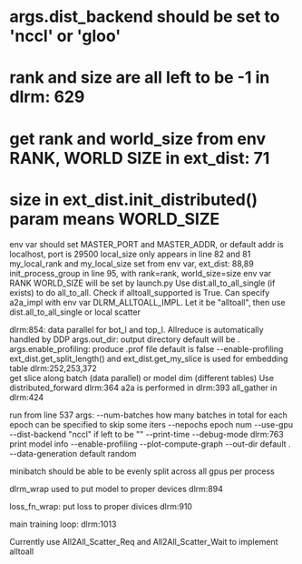 # args.dist_backend should be set to 'nccl' or 'gloo'
# rank and size are all left to be -1 in dlrm: 629
# get rank and world_size from env RANK, WORLD SIZE in ext_dist: 71
# size in ext_dist.init_distributed() param means WORLD_SIZE
env var should set MASTER_PORT and MASTER_ADDR, or default addr is localhost, port is 29500
local_size only appears in line 82 and 81
my_local_rank and my_local_size set from env var, ext_dist: 88,89
init_process_group in line 95, with rank=rank, world_size=size
env var RANK WORLD_SIZE will be set by launch.py
Use dist.all_to_all_single (if exists) to do all_to_all. Check if alltoall_supported is True.
Can specify a2a_impl with env var DLRM_ALLTOALL_IMPL. Let it be "alltoall", then use dist.all_to_all_single or local scatter

dlrm:854: data parallel for bot_l and top_l. Allreduce is automatically handled by DDP
args.out_dir: output directory default will be .
args.enable_profiling: produce .prof file default is false --enable-profiling
ext_dist.get_split_length() and ext_dist.get_my_slice is used for embedding table dlrm:252,253,372   
get slice along batch (data parallel) or model dim (different tables)
Use distributed_forward dlrm:364
a2a is performed in dlrm:393
all_gather in dlrm:424

run from line 537
args:
--num-batches how many batches in total for each epoch can be specified to skip some iters
--nepochs epoch num
--use-gpu
--dist-backend "nccl" if left to be ""
--print-time 
--debug-mode dlrm:763 print model info
--enable-profiling
--plot-compute-graph
--out-dir default .
--data-generation default random

minibatch should be able to be evenly split across all gpus per process

dlrm_wrap used to put model to proper devices dlrm:894

loss_fn_wrap: put loss to proper divices dlrm:910

main training loop: dlrm:1013

Currently use All2All_Scatter_Req and All2All_Scatter_Wait to implement alltoall